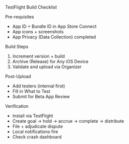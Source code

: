 TestFlight Build Checklist

Pre-requisites
- App ID + Bundle ID in App Store Connect
- App icons + screenshots
- App Privacy (Data Collection) completed

Build Steps
1) Increment version + build
2) Archive (Release) for Any iOS Device
3) Validate and upload via Organizer

Post-Upload
- Add testers (internal first)
- Fill in What to Test
- Submit for Beta App Review

Verification
- Install via TestFlight
- Create goal → hold → accrue → complete → distribute
- File + adjudicate dispute
- Local notifications fire
- Check crash dashboard


